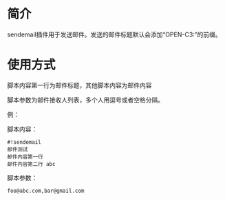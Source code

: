 # 简介

sendemail插件用于发送邮件。发送的邮件标题默认会添加“OPEN-C3:”的前缀。

# 使用方式

脚本内容第一行为邮件标题，其他脚本内容为邮件内容

脚本参数为邮件接收人列表，多个人用逗号或者空格分隔。

例：

脚本内容：
```
#!sendemail
邮件测试
邮件内容第一行
邮件内容第二行 abc
```

脚本参数：
```
foo@abc.com,bar@gmail.com
```
